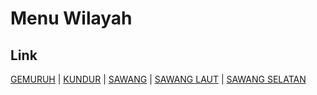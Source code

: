 # Menu Wilayah

## Link

[GEMURUH](https://github.com/gigit-pemilu/pemilu-2024-21-kepulauan-riau/tree/main/pileg-dpr/hitung-suara/sub/21-kepulauan-riau/sub/02-karimun/sub/08-kundur-barat/sub/2005-gemuruh)
 | 
[KUNDUR](https://github.com/gigit-pemilu/pemilu-2024-21-kepulauan-riau/tree/main/pileg-dpr/hitung-suara/sub/21-kepulauan-riau/sub/02-karimun/sub/08-kundur-barat/sub/2004-kundur)
 | 
[SAWANG](https://github.com/gigit-pemilu/pemilu-2024-21-kepulauan-riau/tree/main/pileg-dpr/hitung-suara/sub/21-kepulauan-riau/sub/02-karimun/sub/08-kundur-barat/sub/1001-sawang)
 | 
[SAWANG LAUT](https://github.com/gigit-pemilu/pemilu-2024-21-kepulauan-riau/tree/main/pileg-dpr/hitung-suara/sub/21-kepulauan-riau/sub/02-karimun/sub/08-kundur-barat/sub/2003-sawang-laut)
 | 
[SAWANG SELATAN](https://github.com/gigit-pemilu/pemilu-2024-21-kepulauan-riau/tree/main/pileg-dpr/hitung-suara/sub/21-kepulauan-riau/sub/02-karimun/sub/08-kundur-barat/sub/2002-sawang-selatan)


